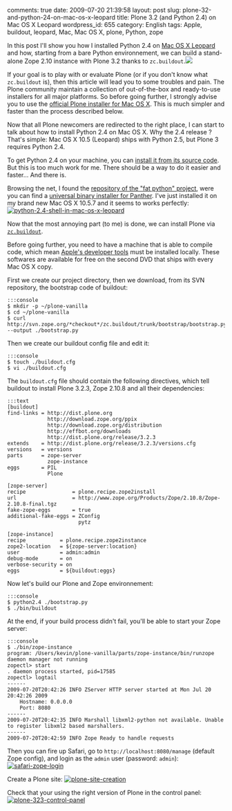 comments: true
date: 2009-07-20 21:39:58
layout: post
slug: plone-32-and-python-24-on-mac-os-x-leopard
title: Plone 3.2 (and Python 2.4) on Mac OS X Leopard
wordpress_id: 655
category: English
tags: Apple, buildout, leopard, Mac, Mac OS X, plone, Python, zope

In this post I'll show you how I installed Python 2.4 on [Mac OS X Leopard](http://www.amazon.com/gp/product/B000FK88JK/ref=as_li_tf_tl?ie=UTF8&tag=kevideld-20&linkCode=as2&camp=217145&creative=399381&creativeASIN=B000FK88JK) and how, starting from a bare Python environnement, we can build a stand-alone Zope 2.10 instance with Plone 3.2 thanks to `zc.buildout`.![](http://www.assoc-amazon.com/e/ir?t=kevideld-20&l=as2&o=1&a=B000FK88JK&camp=217145&creative=399381)

If your goal is to play with or evaluate Plone (or if you don't know what `zc.buildout` is), then this article will lead you to some troubles and pain. The Plone community maintain a collection of out-of-the-box and ready-to-use installers for all major platforms. So before going further, I strongly advise you to use the [official Plone installer for Mac OS X](http://plone.org/products/plone). This is much simpler and faster than the process described below.

Now that all Plone newcomers are redirected to the right place, I can start to talk about how to install Python 2.4 on Mac OS X. Why the 2.4 release ? That's simple: Mac OS X 10.5 (Leopard) ships with Python 2.5, but Plone 3 requires Python 2.4.

To get Python 2.4 on your machine, you can [install it from its source code](http://kb.ucla.edu/articles/installing-plone-v32-on-mac-os-x-105). But this is too much work for me. There should be a way to do it easier and faster... And there is.

Browsing the net, I found the [repository of the "fat python" project](http://pythonmac.org/packages/py24-fat/), were you can find a [universal binary installer for Panther](http://pythonmac.org/packages/py24-fat/dmg/python-2.4.4-macosx2006-10-18.dmg). I've just installed it on my brand new Mac OS X 10.5.7 and it seems to works perfectly:
[![python-2.4-shell-in-mac-os-x-leopard](http://kevin.deldycke.com/wp-content/uploads/2009/07/python-2.4-shell-in-mac-os-x-leopard-300x127.png)](http://kevin.deldycke.com/wp-content/uploads/2009/07/python-2.4-shell-in-mac-os-x-leopard.png)

Now that the most annoying part (to me) is done, we can install Plone via [`zc.buildout`](http://pypi.python.org/pypi/zc.buildout).

Before going further, you need to have a machine that is able to compile code, which mean [Apple's developer tools](http://developer.apple.com/technology/tools.html) must be installed locally. These softwares are available for free on the second DVD that ships with every Mac OS X copy.

First we create our project directory, then we download, from its SVN repository, the bootstrap code of buildout:

    
    :::console
    $ mkdir -p ~/plone-vanilla
    $ cd ~/plone-vanilla
    $ curl http://svn.zope.org/*checkout*/zc.buildout/trunk/bootstrap/bootstrap.py --output ./bootstrap.py
    



Then we create our buildout config file and edit it:

    
    :::console
    $ touch ./buildout.cfg
    $ vi ./buildout.cfg 
    



The `buildout.cfg` file should contain the following directives, which tell buildout to install Plone 3.2.3, Zope 2.10.8 and all their dependencies:

    
    :::text
    [buildout]
    find-links = http://dist.plone.org
                 http://download.zope.org/ppix
                 http://download.zope.org/distribution
                 http://effbot.org/downloads
                 http://dist.plone.org/release/3.2.3
    extends    = http://dist.plone.org/release/3.2.3/versions.cfg
    versions   = versions
    parts      = zope-server
                 zope-instance
    eggs       = PIL
                 Plone
    
    [zope-server]
    recipe               = plone.recipe.zope2install
    url                  = http://www.zope.org/Products/Zope/2.10.8/Zope-2.10.8-final.tgz
    fake-zope-eggs       = true
    additional-fake-eggs = ZConfig
                           pytz
    
    [zope-instance]
    recipe           = plone.recipe.zope2instance
    zope2-location   = ${zope-server:location}
    user             = admin:admin
    debug-mode       = on
    verbose-security = on
    eggs             = ${buildout:eggs}
    



Now let's build our Plone and Zope environnement:

    
    :::console
    $ python2.4 ./bootstrap.py 
    $ ./bin/buildout
    



At the end, if your build process didn't fail, you'll be able to start your Zope server:

    
    :::console
    $ ./bin/zope-instance
    program: /Users/kevin/plone-vanilla/parts/zope-instance/bin/runzope
    daemon manager not running
    zopectl> start
    . daemon process started, pid=17585
    zopectl> logtail
    ------
    2009-07-20T20:42:26 INFO ZServer HTTP server started at Mon Jul 20 20:42:26 2009
    	Hostname: 0.0.0.0
    	Port: 8080
    ------
    2009-07-20T20:42:35 INFO Marshall libxml2-python not available. Unable to register libxml2 based marshallers.
    ------
    2009-07-20T20:42:59 INFO Zope Ready to handle requests
    



Then you can fire up Safari, go to `http://localhost:8080/manage` (default Zope config), and login as the `admin` user (password: `admin`):
[![safari-zope-login](http://kevin.deldycke.com/wp-content/uploads/2009/07/safari-zope-login-300x231.png)](http://kevin.deldycke.com/wp-content/uploads/2009/07/safari-zope-login.png)

Create a Plone site:
[![plone-site-creation](http://kevin.deldycke.com/wp-content/uploads/2009/07/plone-site-creation-300x249.png)](http://kevin.deldycke.com/wp-content/uploads/2009/07/plone-site-creation.png)

Check that your using the right version of Plone in the control panel:
[![plone-323-control-panel](http://kevin.deldycke.com/wp-content/uploads/2009/07/plone-323-control-panel-300x299.png)](http://kevin.deldycke.com/wp-content/uploads/2009/07/plone-323-control-panel.png)
